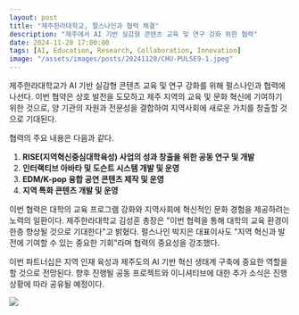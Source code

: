 ```yaml
---
layout: post
title: "제주한라대학교, 펄스나인과 협력 체결"
description: "제주에서 AI 기반 실감형 콘텐츠 교육 및 연구 강화 위한 협력"
date: 2024-11-20 17:00:00
tags: [AI, Education, Research, Collaboration, Innovation]
image: "/assets/images/posts/20241120/CHU-PULSE9-1.jpeg"
---
```


제주한라대학교가 AI 기반 실감형 콘텐츠 교육 및 연구 강화를 위해 펄스나인과 협력에 나선다. 이번 협약은 상호 발전을 도모하고 제주 지역의 교육 및 문화 혁신에 기여하기 위한 것으로, 양 기관의 자원과 전문성을 결합하여 지역사회에 새로운 가치를 창출할 것으로 기대된다.

협력의 주요 내용은 다음과 같다.

1. **RISE(지역혁신중심대학육성) 사업의 성과 창출을 위한 공동 연구 및 개발**
2. **인터랙티브 아바타 및 도슨트 시스템 개발 및 운영**
3. **EDM/K-pop 융합 공연 콘텐츠 제작 및 운영**
4. **지역 특화 콘텐츠 개발 및 운영**

이번 협력은 대학의 교육 프로그램 강화와 지역사회에 혁신적인 문화 경험을 제공하려는 노력의 일환이다. 제주한라대학교 김성훈 총장은 "이번 협력을 통해 대학의 교육 환경이 한층 향상될 것으로 기대한다"고 밝혔다. 펄스나인 박지은 대표이사도 "지역 혁신과 발전에 기여할 수 있는 중요한 기회"라며 협력의 중요성을 강조했다.

이번 파트너십은 지역 인재 육성과 제주도의 AI 기반 혁신 생태계 구축에 중요한 역할을 할 것으로 전망된다. 향후 진행될 공동 프로젝트와 이니셔티브에 대한 추가 소식은 진행 상황에 따라 공유될 예정이다.

<div class="gallery-box">
  <div class="gallery">
    <img src="/assets/images/posts/20241120/CHU-PULSE9-2.jpeg" loading="lazy">
  </div>
</div>
